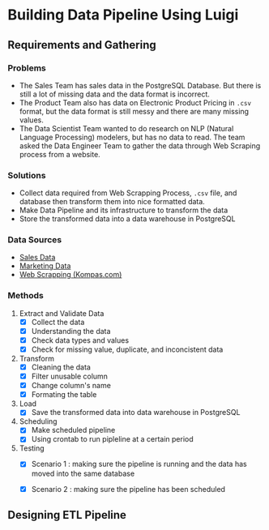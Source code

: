 # Building Data Pipeline Using Luigi

## Requirements and Gathering
### Problems
- The Sales Team has sales data in the PostgreSQL Database. But there is still a lot of missing data and the data format is incorrect.
- The Product Team also has data on Electronic Product Pricing in `.csv` format, but the data format is still messy and there are many missing values.
- The Data Scientist Team wanted to do research on NLP (Natural Language Processing) modelers, but has no data to read. The team asked the Data Engineer Team to gather the data through Web Scraping process from a website.
### Solutions
- Collect data required from Web Scrapping Process, `.csv` file, and database then transform them into nice formatted data.
- Make Data Pipeline and its infrastructure to transform the data
- Store the transformed data into a data warehouse in PostgreSQL 
### Data Sources
- [Sales Data](https://hub.docker.com/r/shandytp/amazon-sales-data-docker-db) 
- [Marketing Data](https://drive.google.com/file/d/1J0Mv0TVPWv2L-So0g59GUiQJBhExPYl6/view)
- [Web Scrapping (Kompas.com)](https://indeks.kompas.com/?site=all&page)
### Methods
1. Extract and Validate Data
    - [x] Collect the data
    - [x] Understanding the data
    - [x] Check data types and values
    - [x] Check for missing value, duplicate, and inconcistent data
2. Transform
    - [x] Cleaning the data
    - [x] Filter unusable column
    - [x] Change column's name
    - [x] Formating the table
3. Load
    - [x] Save the transformed data into data warehouse in PostgreSQL
4. Scheduling
    - [x] Make scheduled pipeline
    - [x] Using crontab to run pipleline at a certain period
5. Testing  
    - [x] Scenario 1 : making sure the pipeline is running and the data has moved into the same database
    - [x] Scenario 2 : making sure the pipeline has been scheduled
    

## Designing ETL Pipeline
